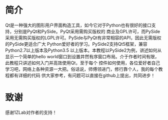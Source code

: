 # 简介
Qt是一种强大的图形用户界面构造工具，如今它对于Python也有很好的接口支持，分别是PyQt和PySide。PyQt采用需购买版权的
商业及GPL许可，而PySide采用无需购买版权的LGPL许可。PySide与PyQt有非常相容的API，因此无需版权的PySide更适合广大
Python爱好者的学习。PySide2支持Qt5框架，兼容Python2.7以上版本及Python3.5 以上版本。本教程以PySide2为例，讲述如何从
显示一个简单的hello world窗口到设置井然有序窗口布局。介于作者时间有限，此教程只讲述如何入门并高效使用Qt，至于每个
控件如何使用，各位爱好者自己学习吧，网络上各种资源一大把。俗话说，师傅领进门，修行靠个人，我的每个教程都有详细的代码
供大家参考，有问题可以直接在github上提出，共同进步！
# 致谢
感谢1ZLab对作者的支持！